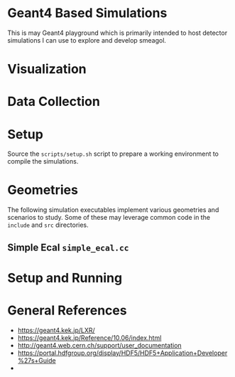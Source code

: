 # Geant4 Based Simulations

This is may Geant4 playground which is primarily intended to host
detector simulations I can use to explore and develop smeagol.

# Visualization

# Data Collection

# Setup
Source the `scripts/setup.sh` script to prepare a working environment to
compile the simulations.

# Geometries
The following simulation executables implement various geometries and
scenarios to study.  Some of these may leverage common code in the
`include` and `src` directories.

## Simple Ecal `simple_ecal.cc`

# Setup and Running

# General References

* https://geant4.kek.jp/LXR/
* https://geant4.kek.jp/Reference/10.06/index.html
* http://geant4.web.cern.ch/support/user_documentation
* https://portal.hdfgroup.org/display/HDF5/HDF5+Application+Developer%27s+Guide
* 
 
